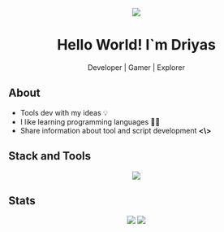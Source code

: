 <p align="center">
  <img src="https://github.com/ZeltNamizake/zeltnamizake/raw/refs/heads/main/zeltnamizake_banner.gif">
</p>
<h1 align="center">Hello World! I`m Driyas</h1>
<p align="center">Developer | Gamer | Explorer</p>

## About
-   Tools dev with my ideas 💡
-   I like learning programming languages 🧑‍💻
-   Share information about tool and script development **<\\>**

## Stack and Tools
<div align="center">
  <img src="https://skillicons.dev/icons?i=html,css,js,bootstrap,ruby,git,nodejs,npm,bash,debian,github,ubuntu,vscode,windows,linux&perline=5">
</div>

## Stats
<p align="center"> <img src="https://github-readme-stats.vercel.app/api?username=ZeltNamizake&show_icons=true&theme=radical&hide=prs,issues,contribs" /> <img src="https://github-readme-streak-stats.herokuapp.com?user=ZeltNamizake&theme=tokyonight" /> </p>
